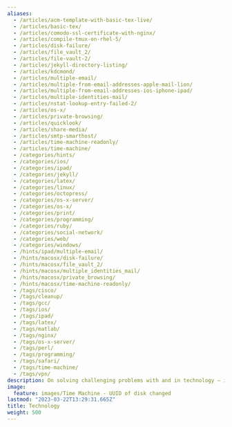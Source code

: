 ```yaml
---
aliases:
  - /articles/acm-template-with-basic-tex-live/
  - /articles/basic-tex/
  - /articles/comodo-ssl-certificate-with-nginx/
  - /articles/compile-tmux-on-rhel-5/
  - /articles/disk-failure/
  - /articles/file_vault_2/
  - /articles/file-vault-2/
  - /articles/jekyll-directory-listing/
  - /articles/kdcmond/
  - /articles/multiple-email/
  - /articles/multiple-from-email-addresses-apple-mail-lion/
  - /articles/multiple-from-email-addresses-ios-iphone-ipad/
  - /articles/multiple-identities-mail/
  - /articles/nstat-lookup-entry-failed-2/
  - /articles/os-x/
  - /articles/private-browsing/
  - /articles/quicklook/
  - /articles/share-media/
  - /articles/smtp-smarthost/
  - /articles/time-machine-readonly/
  - /articles/time-machine/
  - /categories/hints/
  - /categories/ios/
  - /categories/ipad/
  - /categories/jekyll/
  - /categories/latex/
  - /categories/linux/
  - /categories/octopress/
  - /categories/os-x-server/
  - /categories/os-x/
  - /categories/print/
  - /categories/programming/
  - /categories/ruby/
  - /categories/social-network/
  - /categories/web/
  - /categories/windows/
  - /hints/ipad/multiple-email/
  - /hints/macosx/disk-failure/
  - /hints/macosx/file_vault_2/
  - /hints/macosx/multiple_identities_mail/
  - /hints/macosx/private_browsing/
  - /hints/macosx/time-machine-readonly/
  - /tags/cisco/
  - /tags/cleanup/
  - /tags/gcc/
  - /tags/ios/
  - /tags/ipad/
  - /tags/latex/
  - /tags/matlab/
  - /tags/nginx/
  - /tags/os-x-server/
  - /tags/perl/
  - /tags/programming/
  - /tags/safari/
  - /tags/time-machine/
  - /tags/vpn/
description: On solving challenging problems with and in technology — including source code and screenshots where applicable
image:
  feature: images/Time Machine - UUID of disk changed
lastmod: "2023-03-22T13:29:31.665Z"
title: Technology
weight: 500
---
```

